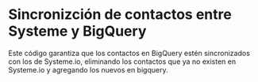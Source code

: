 # Sincronizción de contactos entre Systeme y BigQuery

Este código garantiza que los contactos en BigQuery estén sincronizados con los de Systeme.io, eliminando los contactos que ya no existen en Systeme.io y agregando los nuevos en bigquery.


